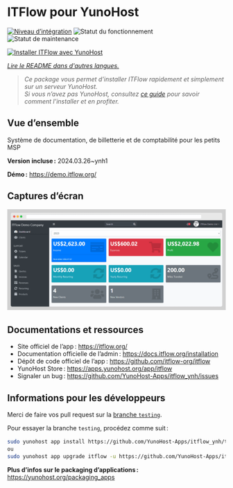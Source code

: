 <!--
Nota bene : ce README est automatiquement généré par <https://github.com/YunoHost/apps/tree/master/tools/readme_generator>
Il NE doit PAS être modifié à la main.
-->

# ITFlow pour YunoHost

[![Niveau d’intégration](https://dash.yunohost.org/integration/itflow.svg)](https://dash.yunohost.org/appci/app/itflow) ![Statut du fonctionnement](https://ci-apps.yunohost.org/ci/badges/itflow.status.svg) ![Statut de maintenance](https://ci-apps.yunohost.org/ci/badges/itflow.maintain.svg)

[![Installer ITFlow avec YunoHost](https://install-app.yunohost.org/install-with-yunohost.svg)](https://install-app.yunohost.org/?app=itflow)

*[Lire le README dans d'autres langues.](./ALL_README.md)*

> *Ce package vous permet d’installer ITFlow rapidement et simplement sur un serveur YunoHost.*  
> *Si vous n’avez pas YunoHost, consultez [ce guide](https://yunohost.org/install) pour savoir comment l’installer et en profiter.*

## Vue d’ensemble

Système de documentation, de billetterie et de comptabilité pour les petits MSP

**Version incluse :** 2024.03.26~ynh1

**Démo :** <https://demo.itflow.org/>

## Captures d’écran

![Capture d’écran de ITFlow](./doc/screenshots/readme.gif)

## Documentations et ressources

- Site officiel de l’app : <https://itflow.org/>
- Documentation officielle de l’admin : <https://docs.itflow.org/installation>
- Dépôt de code officiel de l’app : <https://github.com/itflow-org/itflow>
- YunoHost Store : <https://apps.yunohost.org/app/itflow>
- Signaler un bug : <https://github.com/YunoHost-Apps/itflow_ynh/issues>

## Informations pour les développeurs

Merci de faire vos pull request sur la [branche `testing`](https://github.com/YunoHost-Apps/itflow_ynh/tree/testing).

Pour essayer la branche `testing`, procédez comme suit :

```bash
sudo yunohost app install https://github.com/YunoHost-Apps/itflow_ynh/tree/testing --debug
ou
sudo yunohost app upgrade itflow -u https://github.com/YunoHost-Apps/itflow_ynh/tree/testing --debug
```

**Plus d’infos sur le packaging d’applications :** <https://yunohost.org/packaging_apps>
